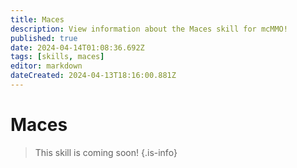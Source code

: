 ```yaml
---
title: Maces
description: View information about the Maces skill for mcMMO!
published: true
date: 2024-04-14T01:08:36.692Z
tags: [skills, maces]
editor: markdown
dateCreated: 2024-04-13T18:16:00.881Z
---
```


# Maces

> This skill is coming soon!
{.is-info}
